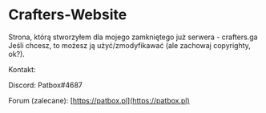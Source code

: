 # Crafters-Website
Strona, którą stworzyłem dla mojego zamkniętego już serwera - crafters.ga
Jeśli chcesz, to możesz ją użyć/zmodyfikawać (ale zachowaj copyrighty, ok?).

Kontakt:

  Discord: Patbox#4687
  
  Forum (zalecane): [https://patbox.pl](https://patbox.pl)
